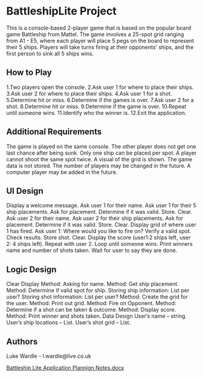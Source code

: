 <h1>BattleshipLite Project</h1>
This is a console-based 2-player game that is based on the popular board game Battleship from Mattel. The game involves a 25-spot grid ranging from A1 - E5, where each player will place 5 pegs on the board to represent their 5 ships. Players will take turns firing at their opponents’ ships, and the first person to sink all 5 ships wins.

<h2>How to Play</h2>
1.Two players open the console.
2.Ask user 1 for where to place their ships.
3.Ask user 2 for where to place their ships.
4.Ask user 1 for a shot.
5.Determine hit or miss.
6.Determine if the games is over.
7.Ask user 2 for a shot.
8.Determine hit or miss.
9.Determine if the game is over.
10.Repeat until someone wins.
11.Identify who the winner is.
12.Exit the application.

<h2>Additional Requirements</h2>
The game is played on the same console.
The other player does not get one last chance after being sunk.
Only one ship can be placed per spot.
A player cannot shoot the same spot twice.
A visual of the grid is shown.
The game data is not stored.
The number of players may be changed in the future.
A computer player may be added in the future.

<h2>UI Design</h2>
Display a welcome message.
Ask user 1 for their name.
Ask user 1 for their 5 ship placements.
Ask for placement.
Determine if it was valid.
Store.
Clear.
Ask user 2 for their name.
Ask user 2 for their ship placements.
Ask for placement.
Determine if it was valid.
Store.
Clear.
Display grid of where user 1 has fired.
Ask user 1: Where would you like to fire on?
Verify a valid spot.
Check results.
Store shot.
Clear.
Display the score (user1:2 ships left, user 2: 4 ships left).
Repeat with user 2.
Loop until someone wins.
Print winners name and number of shots taken.
Wait for user to say they are done.

<h2>Logic Design</h2>
Clear Display
Method: Asking for name.
Method: Get ship placement.
Method: Determine if valid spot for ship.
Storing ship information: List per user?
Storing shot information: List per user?
Method: Create the grid for the user.
Method: Print out grid.
Method: Fire on Opponent.
Method: Determine if a shot can be taken & outcome.
Method: Display score.
Method: Print winner and shots taken.
Data Design
User’s name – string.
User’s ship locations – List.
User’s shot grid – List.

<h2>Authors</h2>
Luke Wardle - l.wardle@live.co.uk

[Battleship Lite Application Plannign Notes.docx](https://github.com/Codenforcer/BattleshipLite/files/8748663/Battleship.Lite.Application.Plannign.Notes.docx)
